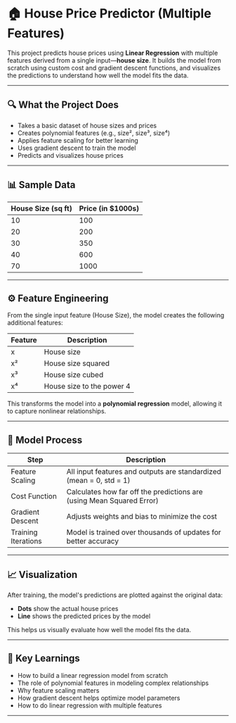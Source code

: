 # 🏠 House Price Predictor (Multiple Features)

This project predicts house prices using **Linear Regression** with multiple features derived from a single input—**house size**. It builds the model from scratch using custom cost and gradient descent functions, and visualizes the predictions to understand how well the model fits the data.

---

## 🔍 What the Project Does

- Takes a basic dataset of house sizes and prices  
- Creates polynomial features (e.g., size², size³, size⁴)  
- Applies feature scaling for better learning  
- Uses gradient descent to train the model  
- Predicts and visualizes house prices  

---

## 📊 Sample Data

| House Size (sq ft) | Price (in $1000s) |
|--------------------|-------------------|
| 10                 | 100               |
| 20                 | 200               |
| 30                 | 350               |
| 40                 | 600               |
| 70                 | 1000              |

---

## ⚙️ Feature Engineering

From the single input feature (House Size), the model creates the following additional features:

| Feature | Description              |
|---------|--------------------------|
| x       | House size               |
| x²      | House size squared       |
| x³      | House size cubed         |
| x⁴      | House size to the power 4|

This transforms the model into a **polynomial regression** model, allowing it to capture nonlinear relationships.

---

## 📐 Model Process

| Step                    | Description                                                                 |
|-------------------------|-----------------------------------------------------------------------------|
| Feature Scaling         | All input features and outputs are standardized (mean = 0, std = 1)        |
| Cost Function           | Calculates how far off the predictions are (using Mean Squared Error)       |
| Gradient Descent        | Adjusts weights and bias to minimize the cost                              |
| Training Iterations     | Model is trained over thousands of updates for better accuracy              |

---

## 📈 Visualization

After training, the model's predictions are plotted against the original data:

- **Dots** show the actual house prices  
- **Line** shows the predicted prices by the model  

This helps us visually evaluate how well the model fits the data.

---

## 🧠 Key Learnings

- How to build a linear regression model from scratch  
- The role of polynomial features in modeling complex relationships  
- Why feature scaling matters  
- How gradient descent helps optimize model parameters
- How to do linear regression with multiple features

---

